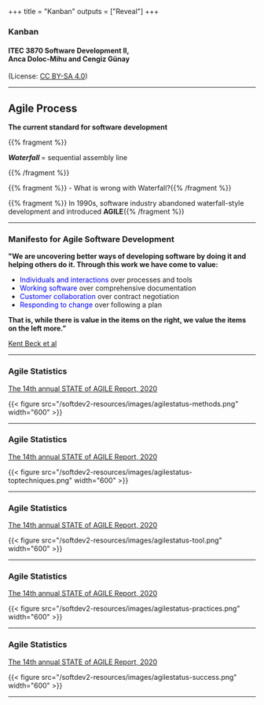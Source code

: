 +++
title = "Kanban"
outputs = ["Reveal"]
+++

### Kanban

#### ITEC 3870 Software Development II, <br> Anca Doloc-Mihu and Cengiz Günay

(License: [CC BY-SA 4.0](http://creativecommons.org/licenses/by-sa/4.0/))
    
---

## Agile Process

**The current standard for software development**

{{% fragment %}} 
<p align='left'> 
    <b><em> Waterfall </em></b> = sequential assembly line 
</p>
{{% /fragment %}}

{{% fragment %}} - What is wrong with Waterfall?{{% /fragment %}}

{{% fragment %}} In 1990s, software industry abandoned waterfall-style development and introduced 
**AGILE**{{% /fragment %}} 

---

### Manifesto for Agile Software Development 

**"We are uncovering better ways of developing software by doing it and helping others do it. Through this work we have come to value:**

* <font color="blue"> Individuals and interactions </font> over processes and tools 
* <font color="blue"> Working software </font> over comprehensive documentation 
* <font color="blue"> Customer collaboration </font> over contract negotiation 
* <font color="blue"> Responding to change </font> over following a plan 

**That is, while there is value in the items on the right, we value the items on the left more.”**


[Kent Beck et al](http://agilemanifesto.org/) 

---

### Agile Statistics

 [The 14th annual STATE of AGILE Report, 2020](https://stateofagile.com/)

 {{< figure src="/softdev2-resources/images/agilestatus-methods.png" width="600" >}}

---

### Agile Statistics

 [The 14th annual STATE of AGILE Report, 2020](https://stateofagile.com/)

 {{< figure src="/softdev2-resources/images/agilestatus-toptechniques.png" width="600" >}}
 
---

### Agile Statistics

 [The 14th annual STATE of AGILE Report, 2020](https://stateofagile.com/)

 {{< figure src="/softdev2-resources/images/agilestatus-tool.png" width="600" >}}
 
---

### Agile Statistics

 [The 14th annual STATE of AGILE Report, 2020](https://stateofagile.com/)

 {{< figure src="/softdev2-resources/images/agilestatus-practices.png" width="600" >}}
 
---

### Agile Statistics

 [The 14th annual STATE of AGILE Report, 2020](https://stateofagile.com/)

 {{< figure src="/softdev2-resources/images/agilestatus-success.png" width="600" >}}
 
---


